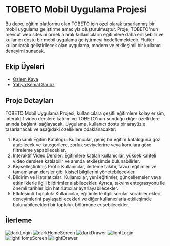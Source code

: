 # TOBETO Mobil Uygulama Projesi

Bu depo, eğitim platformu olan TOBETO için özel olarak tasarlanmış bir mobil uygulama geliştirme amacıyla oluşturulmuştur. Proje, TOBETO'nun mevcut web sitesini örnek alarak kullanıcıların eğitimlere daha erilişebilir ve kullanıcı dostu bir mobil uygulama geliştirmeyi hedeflemektedir. Flutter kullanılarak geliştirilecek olan uygulama, modern ve etkileşimli bir kullanıcı deneyimi sunacak.

## Ekip Üyeleri

- [Özlem Kaya](https://github.com/ozlemkayyaa)
- [Yahya Kemal Sarıöz](https://github.com/YahyaKemalSarioz)

## Proje Detayları

TOBETO Mobil Uygulama Projesi, kullanıcılara çeşitli eğitimlere kolay erişim, interaktif video derslere katılım ve TOBETO'nun sunduğu diğer özelliklere anında bağlantı sağlayacak. Uygulama, kullanıcı dostu bir arayüzle tasarlanacak ve aşağıdaki özelliklere odaklanacaktır:

1. Kapsamlı Eğitim Katalogu: Kullanıcılar, geniş bir eğitim kataloguna göz atabilecek ve kategorilere, zorluk seviyelerine veya konulara göre filtreleme yapabilecekler.
2. Interaktif Video Dersler: Eğitimlere katılan kullanıcılar, yüksek kaliteli video derslere katılabilir ve anında etkileşimde bulunabilirler.
3. Kişiselleştirilmiş Profil: Kullanıcılar, ilerleme takibi, favori eğitimler ve tamamlanan dersler gibi kişisel bilgilerini yönetebilecekler.
4. Bildirim ve Hatırlatıcılar: Kullanıcılar, yeni eğitimler, güncellemeler veya etkinliklerle ilgili bildirimler alabilecekler. Ayrıca, takvim entegrasyonu ile önemli tarihler için hatırlatıcılar ayarlayabilecekler.
5. Etkileşimli Topluluk: Kullanıcılar, eğitimlerle ilgili sorular sorabilecekleri, deneyimlerini paylaşabilecekleri ve diğer kullanıcılarla etkileşimde bulunabilecekleri bir topluluk bölümüne erişebilecekler.

## İlerleme

![darkLogin](https://github.com/ozlemkayyaa/TobetoApp/assets/126676960/b55b5b3f-ff28-4f8b-8651-948d60ce2d82)
![darkHomeScreen](https://github.com/ozlemkayyaa/TobetoApp/assets/126676960/9b0bd27e-7be1-4071-b7f0-b3316b7ffa80)
![darkDrawer](https://github.com/ozlemkayyaa/TobetoApp/assets/126676960/667a6878-3895-47a0-ad2e-c6dc32d31eb6)
![lightLogin](https://github.com/ozlemkayyaa/TobetoApp/assets/126676960/06595419-fb6a-462c-ad1a-e2e9019f3cdc)
![lightHomeScreen](https://github.com/ozlemkayyaa/TobetoApp/assets/126676960/d45ca562-3c97-442a-9ba4-f72dc0764232)
![lightDrawer](https://github.com/ozlemkayyaa/TobetoApp/assets/126676960/3343c26f-7b45-4733-b36e-d1b63eb24046)
